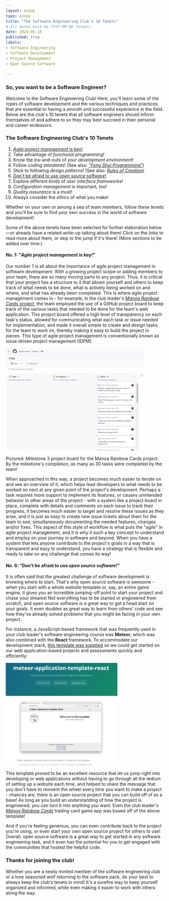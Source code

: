 ```yaml
---
layout: essay
type: essay
title: "The Software Engineering Club's 10 Tenets"
# All dates must be YYYY-MM-DD format!
date: 2024-05-10
published: true
labels:
- Software Engineering
- Software Development
- Project Management
- Open Source Software
  
---
```


### So, you want to be a Software Engineer?

Welcome to the Software Engineering Club! Here, you'll learn some of the ropes of software development and the various techniques and practices that are essential to having a smooth and successful experience in the field. Below are the club's 10 tenets that all software engineers should inform themselves of and adhere to so they may best succeed in their personal and career endeavors.

### The Software Engineering Club's 10 Tenets
1) [_Agile project management_ is key!](#no-1-_agile-project-management_-is-key)<br />
2) Take advantage of _functional programming_!<br />
3) Know the ins-and-outs of your _development environment_!<br />
4) Follow _coding standards_! (See also: ["_Feng Shui Programming_"](https://johnserraon.github.io/essays/feng-shui-programming.html))<br />
5) Stick to following _design patterns_! (See also: [_Rules of Creation_](https://johnserraon.github.io/essays/rules-of-creation.html))<br />
6) [Don't be afraid to use _open source software_!](#no-6-dont-be-afraid-to-use-_open-source-software_)<br />
7) Explore different kinds of _user interface frameworks_!<br />
8) _Configuration management_ is important, too!<br />
9) _Quality assurance_ is a must!<br />
10) Always consider the _ethics_ of what you make!

Whether on your own or among a sea of team members, follow these tenets and you'll be sure to find your own success in the world of software development!

Some of the above tenets have been selected for further elaboration below —or already have a related write-up talking about them! Click on the links to read more about them, or skip to the jump if it's there! (More sections to be added over time.)

#### No. 1: "_Agile project management_ is key!"

Our number 1 is all about the importance of agile project management in software development. With a growing project scope or adding members to your team, there are so many moving parts to any project. Thus, it is critical that your project has a structure to it that allows yourself and others to keep track of what needs to be done, what is actively being worked on and where, and what has already been completed. This is where agile project management comes in - for example, in the club leader's [_Manoa Rainbow Cards_ project](https://rainbow-cards.github.io/), the team employed the use of a GitHub project board to keep track of the various tasks that needed to be done for the team's web application. This project board offered a high level of transparency on each task's status, allowed for communicating what each task or issue needed for implementation, and made it overall simple to create and design tasks for the team to work on, thereby making it easy to build the project in pieces. This type of agile project management is conventionally known as issue-driven project management (IDPM).

<div class="float-end pe-4">
    <img
        height="325px" 
        src="../img/softeng-club-10-tenets/agile-example-project-board.png"
        alt="Manoa Rainbow Cards Milestone 3 Project Board screenshot">
    <p class="subtitle">Pictured: Milestone 3 project board for the Manoa Rainbow Cards project. <br />By the milestone's completion, as many as 30 tasks were completed by the team!</p>
</div>
When approached in this way, a project becomes much easier to iterate on and see an overview of it, which helps lead developers to what needs to be worked on next at any given point of the project's development. Perhaps a task requires more support to implement its features, or causes unintended behavior in other areas of the project - with a system like a project board in place, complete with details and comments on each issue to track their progress, it becomes much easier to target and resolve these issues as they arise, and it is just as easy to create new issue tickets about them for the team to see, simultaneously documenting the needed features, changes and/or fixes. This aspect of this style of workflow is what puts the "agile" in agile project management, and it is why it such a key concept to understand and employ on your journey in software and beyond. When you have a system that lets anyone contribute to the project's goals in a way that is transparent and easy to understand, you have a strategy that is flexible and ready to take on any challenge that comes its way!

#### No. 6: "Don't be afraid to use _open source software_!"

It is often said that the greatest challenge of software development is knowing where to start. That's why open source software is awesome - when you start with a whole website template or, say, an entire game engine, it gives you an incredible jumping-off point to start your project and chase your dreams! Not everything has to be started or engineered from scratch, and open source software is a great way to get a head start on your goals. It even doubles as great way to learn from others' code and see how they've already solved problems that you might be facing in your own project. 

For instance, a JavaScript-based framework that was frequently used in your club leader's software engineering course was **Meteor**, which was also combined with the **React** framework. To accommodate our development stack, [this template was supplied](https://ics-software-engineering.github.io/meteor-application-template-react/) so we could get started on our web application-based projects and assessments quickly and efficiently: 

<img height="325px" class="rounded mx-auto d-block" src="../img/manoa-rainbow-cards/meteor-react-template.png">

This template proved to be an excellent resource that let us jump right into developing or web applications without having to go through all the tedium of setting up a website each time, and helped to share the message that you don't have to reinvent the wheel every time you want to make a project - chances are, there is an open source project that you can build off of as a base! As long as you build an understanding of how the project is engineered, you can turn it into anything you want. Even the club leader's [_Manoa Rainbow Cards_](https://rainbow-cards.github.io/) trading card game app was based off of the above template!

And if you're feeling generous, you can even contribute back to the project you're using, or even start your own open source project for others to use! Overall, open source software is a great way to get started in any software engineering task, and it even has the potential for you to get engaged with the communities that hosted the helpful code.

### Thanks for joining the club!
Whether you are a newly minted member of the software engineering club or a lone seasoned wolf returning to the software pack, do your best to always keep the club's tenets in mind! It's a surefire way to keep yourself organized and informed, while even making it easier to work with others along the way.
